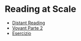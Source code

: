 # Reading at Scale

* [Distant Reading](reading-at-scale/distant-reading.md)
* [Voyant Parte 2](reading-at-scale/voyant-part-two.md)
* [Esercizio](reading-at-scale/exercises.md)
